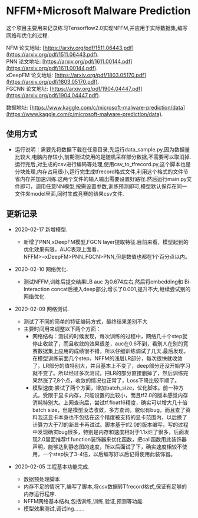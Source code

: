 
# NFFM+Microsoft Malware Prediction

这个项目主要用来记录练习Tensorflow2.0实现NFFM,并应用于实际数据集,编写网络和优化的过程.



NFM 论文地址: [https://arxiv.org/pdf/1511.06443.pdf](https://arxiv.org/pdf/1511.06443.pdf).  
PNN 论文地址: [https://arxiv.org/pdf/1611.00144.pdf](https://arxiv.org/pdf/1611.00144.pdf).  
xDeepFM 论文地址: [https://arxiv.org/pdf/1803.05170.pdf](https://arxiv.org/pdf/1803.05170.pdf).  
FGCNN 论文地址: [https://arxiv.org/pdf/1904.04447.pdf](https://arxiv.org/pdf/1904.04447.pdf). 

数据地址: [https://www.kaggle.com/c/microsoft-malware-prediction/data](https://www.kaggle.com/c/microsoft-malware-prediction/data). 

## 使用方式
   - 运行说明：需要先将数据下载在任意目录,先运行data_sample.py,因为数据量比较大,电脑内存较小,前期测试使用的是随机采样部分数据,不需要可以取消掉.运行完后,对生成的csv进行编码等处理,使用csv_to_tfrecord.py,这个脚本也是分块处理,内存占用很小,运行完生成tfrecord格式文件,利用这个格式的文件节省内存并加速训练.这两个文件的输入输出需要设置好路径.然后运行main.py文件即可，调用任意NN模型,按需设置参数,训练预测即可,模型默认保存在同一文件夹model里面,同时生成竞赛的结果csv文件.


## 更新记录
   - 2020-02-17 新增模型.  
        * 新增了PNN,xDeepFM模型,FGCN layer提取特征.目前来看，模型起到的优化效果有限，AUC表现上面看，NFFM>=xDeepFM>PNN_FGCN>PNN,但是数值也都在1个百分点以内。
      
   - 2020-02-10 网络优化.  
        * 测试NFFM,训练后提交结果LB auc 为0.674左右,然后将embedding和 Bi-Interaction concat后接入deep部分,增长了0.001,提升不大,继续尝试别的网络优化.
        
   - 2020-02-09 网络测试.  
        * 测试了不同的简单的特征编码方式，最终结果差别不大
        * 主要时间用来调整以下两个方面：
            * 网络结构：测试的时候发现，每次训练的过程中，网络几十个step就停止收敛了，而且收敛的效果很差，auc在0.6不到，看别人在别的竞赛数据集上应用的成绩很不错，所以仔细训练调试了几天.最后发现，在模型训练前面几个step，NFFM的浅层LR部分，每次很快就收敛了，LR部分的值特别大，并且基本上不变了，deep部分还没开始学习就不变了。所以经过多次测试，把LR的部分直接删掉了，然后训练完果然涨了7,8个点，收敛的情况也正常了，Loss下降比较平顺了。
            * 模型速度:尝试了两个方面，增加batch_size，优化脚本。前一种方式，受限于显卡内存，只能设置的比较小，而且tf2.0的版本感觉内存消耗特别大。上网查询后，尝试tf.float16精度，确实可以增大几十倍batch size，但是模型没法收敛，多方查询，貌似有bug，而且查了资料我这显卡本身也不包括在这个精度被支持的显卡范围内，以后换了计算力大于7.1的新显卡再试试。脚本基于tf2.0的版本编写，写的过程中发现确实bug很多，特别是内存和速度相对于1.1x烂了很多，后面发现2.0里面推荐tf.function装饰器来优化函数，把call函数用此装饰器声明，能够达到静态图的速度，所以后面试了下，确实速度相较不使用，一个step快了3-4倍，以后编写好以后记得使用此装饰器。
        
   - 2020-02-05 工程基本功能完成.  
        * 数据预处理脚本
        * 内存不足的情况下,编写了脚本,将csv数据转Tfrecord格式,保证有足够的内存运行程序.
        * NFFM网络基本结构,包括训练,训练,验证,预测等功能.
        * 模型效果测试,调试ing.......
